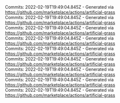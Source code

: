 Commits: 2022-02-19T19:49:04.845Z - Generated via https://github.com/marketplace/actions/artificial-grass
<br>
Commits: 2022-02-19T19:49:04.845Z - Generated via https://github.com/marketplace/actions/artificial-grass
<br>
Commits: 2022-02-19T19:49:04.845Z - Generated via https://github.com/marketplace/actions/artificial-grass
<br>
Commits: 2022-02-19T19:49:04.845Z - Generated via https://github.com/marketplace/actions/artificial-grass
<br>
Commits: 2022-02-19T19:49:04.845Z - Generated via https://github.com/marketplace/actions/artificial-grass
<br>
Commits: 2022-02-19T19:49:04.845Z - Generated via https://github.com/marketplace/actions/artificial-grass
<br>
Commits: 2022-02-19T19:49:04.845Z - Generated via https://github.com/marketplace/actions/artificial-grass
<br>
Commits: 2022-02-19T19:49:04.845Z - Generated via https://github.com/marketplace/actions/artificial-grass
<br>
Commits: 2022-02-19T19:49:04.845Z - Generated via https://github.com/marketplace/actions/artificial-grass
<br>
